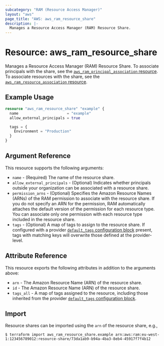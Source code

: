 ```yaml
---
subcategory: "RAM (Resource Access Manager)"
layout: "aws"
page_title: "AWS: aws_ram_resource_share"
description: |-
  Manages a Resource Access Manager (RAM) Resource Share.
---
```


# Resource: aws_ram_resource_share

Manages a Resource Access Manager (RAM) Resource Share. To associate principals with the share, see the [`aws_ram_principal_association` resource](/docs/providers/aws/r/ram_principal_association.html). To associate resources with the share, see the [`aws_ram_resource_association` resource](/docs/providers/aws/r/ram_resource_association.html).

## Example Usage

```terraform
resource "aws_ram_resource_share" "example" {
  name                      = "example"
  allow_external_principals = true

  tags = {
    Environment = "Production"
  }
}
```

## Argument Reference

This resource supports the following arguments:

* `name` - (Required) The name of the resource share.
* `allow_external_principals` - (Optional) Indicates whether principals outside your organization can be associated with a resource share.
* `permission_arns` - (Optional) Specifies the Amazon Resource Names (ARNs) of the RAM permission to associate with the resource share. If you do not specify an ARN for the permission, RAM automatically attaches the default version of the permission for each resource type. You can associate only one permission with each resource type included in the resource share.
* `tags` - (Optional) A map of tags to assign to the resource share. If configured with a provider [`default_tags` configuration block](https://registry.terraform.io/providers/hashicorp/aws/latest/docs#default_tags-configuration-block) present, tags with matching keys will overwrite those defined at the provider-level.

## Attribute Reference

This resource exports the following attributes in addition to the arguments above:

* `arn` - The Amazon Resource Name (ARN) of the resource share.
* `id` - The Amazon Resource Name (ARN) of the resource share.
* `tags_all` - A map of tags assigned to the resource, including those inherited from the provider [`default_tags` configuration block](https://registry.terraform.io/providers/hashicorp/aws/latest/docs#default_tags-configuration-block).

## Import

Resource shares can be imported using the `arn` of the resource share, e.g.,

```
$ terraform import aws_ram_resource_share.example arn:aws:ram:eu-west-1:123456789012:resource-share/73da1ab9-b94a-4ba3-8eb4-45917f7f4b12
```
